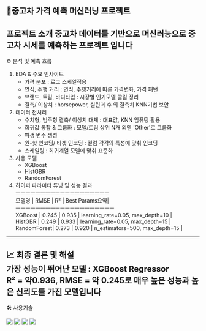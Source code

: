 🚗중고차 가격 예측 머신러닝 프로젝트
---
프로젝트 소개 
중고차 데이터를 기반으로 머신러능으로 중고차 시세를 예측하는 프로젝트 입니다
---
⚙️ 분석 및 예측 흐름<br>
1. EDA & 주요 인사이트<Br>
   - 가격 분포 : 로그 스케일적용<Br>
   - 연식, 주행 거리 : 연식, 주행거리에 따른 가격변화, 가격 패턴<Br>
   - 브랜드, 트림, 바디타입 : 시장별 인기모델 쏠림 정리<Br>
   - 결측/ 이상치 : horsepower, 실린더 수 의 결측치 KNN기법 보안<Br>
2. 데이터 전처리<Br>
   - 수치형, 범주형 결측/ 이상치 대체 : 대표값, KNN 임퓨팅 활용<Br>
   - 희귀값 통합 & 그룹화 : 모델/트림 상위 N개 외엔 'Other'로 그룹화<Br>
   - 파생 변수 생성<Br>
   - 원-핫 인코딩/ 타겟 인코딩 : 컬럼 각각의 특성에 맞춰 인코딩<Br>
   - 스케일링 : 회귀계열 모델에 맞춰 표준화<Br>
3. 사용 모델<Br>
   - XGBoost<Br>
   - HistGBR<Br>
   - RandomForest<Br>
4. 하이퍼 파라미터 튜닝 및 성능 결과<Br>
ㅡㅡㅡㅡㅡㅡㅡㅡㅡㅡㅡㅡㅡㅡㅡㅡㅡㅡㅡ<Br>
모델명 | RMSE | R² | Best Params요약|<Br>
ㅡㅡㅡㅡㅡㅡㅡㅡㅡㅡㅡㅡㅡㅡㅡㅡㅡㅡㅡㅡ<Br>
XGBoost     | 0.245 | 0.935 | learning_rate=0.05, max_depth=10 |<Br>
HistGBR     | 0.249 | 0.933 | learning_rate=0.05, max_depth=15 |<Br>
RandomForest| 0.273 | 0.920 | n_estimators=500, max_depth=15 |<Br>
--- 
📈 최종 결론 및 해설 <br>
가장 성능이 뛰어난 모델 : XGBoost Regressor<br>
R² = 약0.936, RMSE = 약 0.245로 매우 높은 성능과 높은 신뢰도를 가진 모델입니다
--- 
🛠️ 사용기술 
<p align="left"> <img src="https://img.shields.io/badge/Python-3776AB?style=for-the-badge&logo=python&logoColor=white" /> <img src="https://img.shields.io/badge/scikit--learn-F7931E?style=for-the-badge&logo=scikit-learn&logoColor=white" /> <img src="https://img.shields.io/badge/RandomForest-F7931E?style=for-the-badge&logo=scikit-learn&logoColor=white" /> <img src="https://img.shields.io/badge/XGBoost-006B3E?style=for-the-badge&logo=python&logoColor=white" /> </p>
